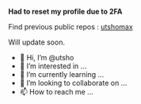 **Had to reset my profile due to 2FA**

Find previous public repos : [utshomax](https://github.com/utshomax-zz)

Will update soon.

- 👋 Hi, I’m @utsho
- 👀 I’m interested in ...
- 🌱 I’m currently learning ...
- 💞️ I’m looking to collaborate on ...
- 📫 How to reach me ...

<!---
utshomax/utshomax is a ✨ special ✨ repository because its `README.md` (this file) appears on your GitHub profile.
You can click the Preview link to take a look at your changes.
--->
